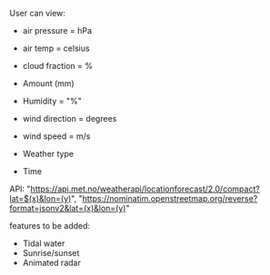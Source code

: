 User can view:

- air pressure = hPa
- air temp = celsius
- cloud fraction = %
- Amount (mm)
- Humidity = "%"
- wind direction = degrees
- wind speed = m/s

- Weather type
- Time

API:
"https://api.met.no/weatherapi/locationforecast/2.0/compact?lat=$(x)&lon=(y)",
"https://nominatim.openstreetmap.org/reverse?format=jsonv2&lat=(x)&lon=(y)"

features to be added:

- Tidal water
- Sunrise/sunset
- Animated radar
